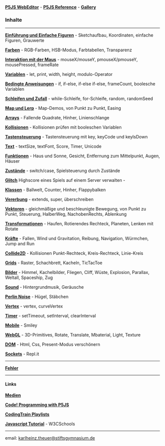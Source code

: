 

__[P5JS WebEditor](https://editor.p5js.org/)__ -
__[P5JS Reference](https://p5js.org/reference/)__ - 
__[Gallery](https://www.openprocessing.org/user/141965/#sketches)__ 
<!-- __[OpenProcessing](https://www.openprocessing.org/)__ - -->

<!-- __[Hinweise](./hinweise.md)__ -->

### Inhalte

___________________________________________________________________

__[Einführung und Einfache Figuren](figuren/figuren.md)__ - Sketchaufbau, Koordinaten, einfache Figuren, Grauwerte

__[Farben](farben/farben.md)__ - RGB-Farben, HSB-Modus, Farbtabellen, Transparenz

__[Interaktion mit der Maus](interaktionMitMaus/interaktionMitMaus.md)__ - 
  mouseX/mouseY, pmouseX/pmouseY, mousePressed, frameRate
  
__[Variablen](variablen/variablen.md)__ - 
let, print, width, height, modulo-Operator

__[Bedingte Anweisungen](bedingteAnweisungen/bedingteAnweisungen.md)__ -
if, if-else, if-else if-else, frameCount, boolesche Variablen

__[Schleifen und Zufall](./schleifen/schleifen.md)__ -
while-Schleife, for-Schleife, random, randomSeed

__[Map und Lerp](./lerp/lerp.md)__ -
Map-Demos, von Punkt zu Punkt, Easing

__[Arrays](./arrays/arrays.md)__ -
Fallende Quadrate, Hinher, Linienschlange 

__[Kollisionen](./kollisionen/kollisionen.md)__ - 
Kollisionen prüfen mit booleschen Variablen 

__[Tastensteuerung](./tasten/tasten.md)__ - 
Tastensteuerung mit key, keyCode und keyIsDown

__[Text](./text/text.md)__ - 
textSize, textFont, Score, Timer, Unicode

__[Funktionen](./funktionen/funktionen.md)__ -
Haus und Sonne, Gesicht, Entfernung zum Mittelpunkt, Augen, Häuser

__[Zustände](./zustand/zustand.md)__ -
switch/case, Spielsteuerung durch Zustände

__[Glitch](./glitch/glitch.md)__ 
Highscore eines Spiels auf einem Server verwalten - 

__[Klassen](./klassen/klassen.md)__ -
Ballwelt, Counter, Hinher, Flappybalken 

__[Vererbung](./vererbung/vererbung.md)__ - 
extends, super, überschreiben

__[Vektoren](./vektoren/vektoren.md)__ -
gleichmäßige und beschleunigte Bewegung, von Punkt zu Punkt, Steuerung, HalberWeg, NachobenRechts, Ablenkung

__[Transformationen](./transformationen/transformationen.md)__ -
Haufen, Rotierendes Rechteck, Planeten, Lenken mit Rotate

__[Kräfte](./kraefte/kraefte.md)__ -
Fallen, Wind und Gravitation, Reibung, Navigation, Würmchen, Jump and Run

__[Collide2D](./collide2d/collide2d.md)__ -
Kollisionen Punkt-Rechteck, Kreis-Rechteck, Linie-Kreis

__[Grids](./grids/grids.md)__ -
Raster, Schachbrett, Kacheln, TicTacToe

__[Bilder](./bilder/bilder.md)__ -
Himmel, Kachelbilder, Fliegen, Cliff, Wüste, Explosion, Parallax, Weltall, Spaceship, Zug

__[Sound](./sound/sound.md)__ -
Hintergrundmusik, Geräusche

__[Perlin Noise](./noise/noise.md)__ - 
Hügel, Stäbchen

__[Vertex](./vertex/vertex.md)__ -
vertex, curveVertex

__[Timer](./timer/timer.md)__ -
setTimeout, setInterval, clearInterval

__[Mobile](./mobil/mobil.md)__ -
Smiley

__[WebGL](./webgl/webgl.md)__ - 3D-Primitives, Rotate, Translate, Mbaterial, Light, Texture

__[DOM](./dom/dom.md)__ - Html, Css, Present-Modus verschönern
 
__[Sockets](sockets2.html)__ -
Repl.it

--- 

__[Fehler](fehler/fehler.md)__

---
<!-- #### Übungsrunden

__[Teil A](part_a/part_a.html)__ - Themen bis Funktionen (einfach) 

__[Teil B](part_b/part_b.html)__ - Klassen und Objekte -->

#### Links

__[Medien](./medien.html)__ 

__[Code! Programming with P5JS](https://www.youtube.com/watch?v=HerCR8bw_GE&list=PLRqwX-V7Uu6Zy51Q-x9tMWIv9cueOFTFA)__

<!-- _[HTML/CSS/DOM with P5JS](https://www.youtube.com/watch?v=URSH0QpxKo8&list=PLRqwX-V7Uu6bI1SlcCRfLH79HZrFAtBvX)__ -->

__[CodingTrain Playlists](https://www.youtube.com/user/shiffman/playlists)__


<!-- __[JavaScript Repl](https://repl.it/classroom/invite/b62owlc)__ - 165 Übungen -->

__[Javascript Tutorial](https://www.w3schools.com/js/default.asp)__ -  W3CSchools  

--------------------------------------------------------
email: karlheinz.theuer@stiftsgymnasium.de

